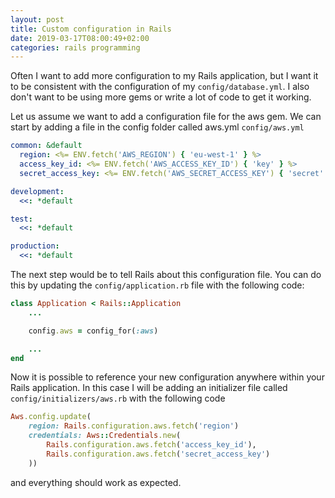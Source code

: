 ```yaml
---
layout: post
title: Custom configuration in Rails
date: 2019-03-17T08:00:49+02:00
categories: rails programming
---
```


Often I want to add more configuration to my Rails application, but I want it to be
consistent with the configuration of my `config/database.yml`.  I also don't want to
be using more gems or write a lot of code to get it working.

Let us assume we want to add a configuration file for the aws gem.  We
can start by adding a file in the config folder called aws.yml `config/aws.yml`

```yaml
common: &default
  region: <%= ENV.fetch('AWS_REGION') { 'eu-west-1' } %>
  access_key_id: <%= ENV.fetch('AWS_ACCESS_KEY_ID') { 'key' } %>
  secret_access_key: <%= ENV.fetch('AWS_SECRET_ACCESS_KEY') { 'secret' } %>

development:
  <<: *default

test:
  <<: *default

production:
  <<: *default
```

The next step would be to tell Rails about this configuration file.  You can do this
by updating the `config/application.rb` file with the following code:

```ruby
class Application < Rails::Application
    ...

    config.aws = config_for(:aws)

    ...
end
```

Now it is possible to reference your new configuration anywhere within your Rails
application.  In this case I will be adding an initializer file called
`config/initializers/aws.rb` with the following code

```ruby
Aws.config.update(
    region: Rails.configuration.aws.fetch('region')
    credentials: Aws::Credentials.new(
        Rails.configuration.aws.fetch('access_key_id'),
        Rails.configuration.aws.fetch('secret_access_key')
    ))
```

and everything should work as expected.
